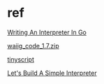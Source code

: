 # ref

[Writing An Interpreter In Go](https://interpreterbook.com/)

[waiig_code_1.7.zip](https://interpreterbook.com/waiig_code_1.7.zip)

[tinyscript](https://github.com/elvin-du/tinyscript)

[Let's Build A Simple Interpreter](https://github.com/rspivak/lsbasi)

